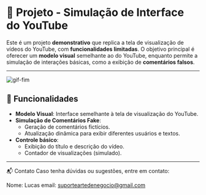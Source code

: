 # 🎥 Projeto - Simulação de Interface do YouTube

Este é um projeto **demonstrativo** que replica a tela de visualização de vídeos do YouTube, com **funcionalidades limitadas**. O objetivo principal é oferecer um **modelo visual** semelhante ao do YouTube, enquanto permite a simulação de interações básicas, como a exibição de **comentários falsos**.

---
![gif-fim](https://github.com/user-attachments/assets/90b9c99b-0e8b-4695-9f38-87a576c4b5fa)


## 🚀 Funcionalidades

- **Modelo Visual**: Interface semelhante à tela de visualização do YouTube.
- **Simulação de Comentários Fake**:
  - Geração de comentários fictícios.
  - Atualização dinâmica para exibir diferentes usuários e textos.
- **Controle básico**:
  - Exibição do título e descrição do vídeo.
  - Contador de visualizações (simulado).

---
📬 Contato
Caso tenha dúvidas ou sugestões, entre em contato:

Nome: Lucas
email: suporteartedenegocio@gmail.com
